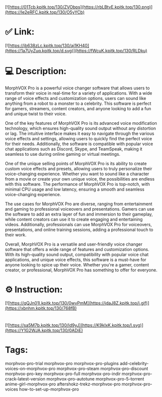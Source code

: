 [![https://01Tcb.kpitk.top/130/ZVObps](https://rbLBtvE.kpitk.top/130.png)](https://Ie2eRFC.kpitk.top/130/O5yYCb)
# ✅ Link:
[![https://ib638zLc.kpitk.top/130/aj1KH40](https://1a7UyZuq.kpitk.top/d.svg)](https://fWcuK.kpitk.top/130/RLDku)
# 💻 Description:
MorphVOX Pro is a powerful voice changer software that allows users to transform their voice in real-time for a variety of applications. With a wide range of voice effects and customization options, users can sound like anything from a robot to a monster to a celebrity. This software is perfect for gamers, streamers, content creators, and anyone looking to add a fun and unique twist to their voice.

One of the key features of MorphVOX Pro is its advanced voice modification technology, which ensures high-quality sound output without any distortion or lag. The intuitive interface makes it easy to navigate through the various voice effects and settings, allowing users to quickly find the perfect voice for their needs. Additionally, the software is compatible with popular voice chat applications such as Discord, Skype, and TeamSpeak, making it seamless to use during online gaming or virtual meetings.

One of the unique selling points of MorphVOX Pro is its ability to create custom voice effects and presets, allowing users to truly personalize their voice-changing experience. Whether you want to sound like a character from a movie or create your own unique voice, the possibilities are endless with this software. The performance of MorphVOX Pro is top-notch, with minimal CPU usage and low latency, ensuring a smooth and seamless voice-changing experience.

The use cases for MorphVOX Pro are diverse, ranging from entertainment and gaming to professional voiceovers and presentations. Gamers can use the software to add an extra layer of fun and immersion to their gameplay, while content creators can use it to create engaging and entertaining videos. Additionally, professionals can use MorphVOX Pro for voiceovers, presentations, and online training sessions, adding a professional touch to their work.

Overall, MorphVOX Pro is a versatile and user-friendly voice changer software that offers a wide range of features and customization options. With its high-quality sound output, compatibility with popular voice chat applications, and unique voice effects, this software is a must-have for anyone looking to spice up their voice. Whether you're a gamer, content creator, or professional, MorphVOX Pro has something to offer for everyone.

# ⚙️ Instruction:
[![https://qQJn01I.kpitk.top/130/0wvPmM](https://jdaJ8Z.kpitk.top/i.gif)](https://xbnhm.kpitk.top/130/768fB)
#
[![https://sa5M7b.kpitk.top/130/Id9yJ](https://K9kIxK.kpitk.top/l.svg)](https://Y1G2WJA.kpitk.top/130/0ADiE)
# Tags:
morphvox-pro-trial morphvox-pro morphvox-pro-plugins add-celebrity-voices-on-morphvox-pro morphvox-pro-steam morphvox-pro-discount morphvox-pro-key morphvox-pro-full morphvox-pro-indir morphvox-pro-crack-latest-version morphvox-pro-autotune morphvox-pro-5-torrent anime-girl-morphvox-pro aftershokz-trekz-morphvox-pro morphvox-pro-voices how-to-set-up-morphvox-pro





